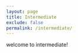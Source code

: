 ```yaml
---
layout: page
title: Intermediate
exclude: false
permalink: /intermediate/
---
```


welcome to intermediate!